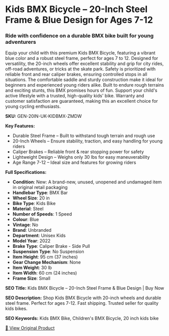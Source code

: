 # Kids BMX Bicycle – 20-Inch Steel Frame & Blue Design for Ages 7-12

### Ride with confidence on a durable BMX bike built for young adventurers

Equip your child with this premium Kids BMX Bicycle, featuring a vibrant blue color and a robust steel frame, perfect for ages 7 to 12. Designed for versatility, the 20-inch wheels offer excellent stability and grip for city rides, off-road adventures, or tricks at the skate park. Safety is prioritized with reliable front and rear caliper brakes, ensuring controlled stops in all situations. The comfortable saddle and sturdy construction make it ideal for beginners and experienced young riders alike. Built to endure rough terrains and exciting stunts, this BMX promises hours of fun. Support your child's active lifestyle with a trusted, high-quality kids' bike. Warranty and customer satisfaction are guaranteed, making this an excellent choice for young cycling enthusiasts.

**SKU:** GEN-20IN-UK-KIDBMX-ZMDW

**Key Features:**
- Durable Steel Frame – Built to withstand tough terrain and rough use
- 20-Inch Wheels – Ensure stability, traction, and easy handling for young riders
- Caliper Brakes – Reliable front & rear stopping power for safety
- Lightweight Design – Weighs only 30 lbs for easy maneuverability
- Age Range 7-12 – Ideal size and features for growing riders

**Full Specifications:**
- **Condition**: New: A brand-new, unused, unopened and undamaged item in original retail packaging
- **Handlebar Type**: BMX Bar
- **Wheel Size**: 20 in
- **Bike Type**: Kids Bike
- **Material**: Steel
- **Number of Speeds**: 1 Speed
- **Colour**: Blue
- **Vintage**: No
- **Brand**: Unbranded
- **Department**: Unisex Kids
- **Model Year**: 2022
- **Brake Type**: Caliper Brake - Side Pull
- **Suspension Type**: No Suspension
- **Item Height**: 95 cm (37 inches)
- **Gear Change Mechanism**: None
- **Item Weight**: 30 lb
- **Item Width**: 60 cm (24 inches)
- **Frame Size**: Small

**SEO Title:** Kids BMX Bicycle – 20-Inch Steel Frame & Blue Design | Buy Now

**SEO Description:** Shop Kids BMX Bicycle with 20-inch wheels and durable steel frame. Perfect for ages 7-12. Fast shipping. Trusted seller for quality kids bikes.

**SEO Keywords:** Kids BMX Bike, Children's BMX Bicycle, 20 inch kids bike

[🔗 View Original Product](https://www.ebay.co.uk/itm/235868878958)
